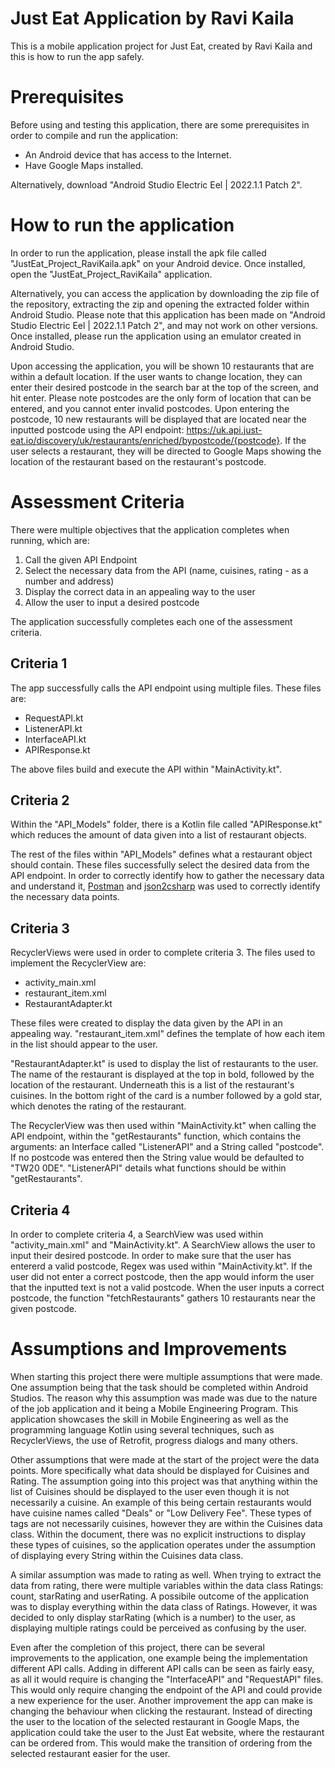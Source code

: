 # Just Eat Application by Ravi Kaila
This is a mobile application project for Just Eat, created by Ravi Kaila and this is how to run the app safely.
# Prerequisites
Before using and testing this application, there are some prerequisites in order to compile and run the application:
- An Android device that has access to the Internet.
- Have Google Maps installed.
  
Alternatively, download "Android Studio Electric Eel | 2022.1.1 Patch 2".
# How to run the application 
In order to run the application, please install the apk file called "JustEat_Project_RaviKaila.apk" on your Android device. Once installed, open the "JustEat_Project_RaviKaila" application.

Alternatively, you can access the application by downloading the zip file of the repository, extracting the zip and opening the extracted folder within Android Studio. Please note that this application has been made on "Android Studio Electric Eel | 2022.1.1 Patch 2", and may not work on other versions. Once installed, please run the application using an emulator created in Android Studio. 

Upon accessing the application, you will be shown 10 restaurants that are within a default location. If the user wants to change location, they can enter their desired postcode in the search bar at the top of the screen, and hit enter. Please note postcodes are the only form of location that can be entered, and you cannot enter invalid postcodes. Upon entering the postcode, 10 new restaurants will be displayed that are located near the inputted postcode using the API endpoint: https://uk.api.just-eat.io/discovery/uk/restaurants/enriched/bypostcode/{postcode}. If the user selects a restaurant, they will be directed to Google Maps showing the location of the restaurant based on the restaurant's postcode.

# Assessment Criteria
There were multiple objectives that the application completes when running, which are: 
1. Call the given API Endpoint
2. Select the necessary data from the API (name, cuisines, rating - as a number and address)
3. Display the correct data in an appealing way to the user
4. Allow the user to input a desired postcode

The application successfully completes each one of the assessment criteria.

## Criteria 1

The app successfully calls the API endpoint using multiple files. These files are:
- RequestAPI.kt
- ListenerAPI.kt
- InterfaceAPI.kt
- APIResponse.kt

The above files build and execute the API within "MainActivity.kt".

## Criteria 2 

Within the "API_Models" folder, there is a Kotlin file called "APIResponse.kt" which reduces the amount of data given into a list of restaurant objects. 

The rest of the files within "API_Models" defines what a restaurant object should contain. These files successfully select the desired data from the API endpoint. In order to correctly identify how to gather the necessary data and understand it, [Postman](https://www.postman.com) and [json2csharp](https://json2csharp.com/code-converters/json-to-pojo) was used to correctly identify the necessary data points.

## Criteria 3

RecyclerViews were used in order to complete criteria 3. The files used to implement the RecyclerView are:
- activity_main.xml
- restaurant_item.xml
- RestaurantAdapter.kt

These files were created to display the data given by the API in an appealing way. "restaurant_item.xml" defines the template of how each item in the list should appear to the user.

"RestaurantAdapter.kt" is used to display the list of restaurants to the user. The name of the restaurant is displayed at the top in bold, followed by the location of the restaurant. Underneath this is a list of the restaurant's cuisines. In the bottom right of the card is a number followed by a gold star, which denotes the rating of the restaurant.

The RecyclerView was then used within "MainActivity.kt" when calling the API endpoint, within the "getRestaurants" function, which contains the arguments: an Interface called "ListenerAPI" and a String called "postcode". If no postcode was entered then the String value would be defaulted to "TW20 0DE". "ListenerAPI" details what functions should be within "getRestaurants".

## Criteria 4 

In order to complete criteria 4, a SearchView was used within "activity_main.xml" and "MainActivity.kt". A SearchView allows the user to input their desired postcode. In order to make sure that the user has entererd a valid postcode, Regex was used within "MainActivity.kt". If the user did not enter a correct postcode, then the app would inform the user that the inputted text is not a valid postcode. When the user inputs a correct postcode, the function "fetchRestaurants" gathers 10 restaurants near the given postcode.

# Assumptions and Improvements

When starting this project there were multiple assumptions that were made. One assumption being that the task should be completed within Android Studios. The reason why this assumption was made was due to the nature of the job application and it being a Mobile Engineering Program. This application showcases the skill in Mobile Engineering as well as the programming language Kotlin using several techniques, such as RecyclerViews, the use of Retrofit, progress dialogs and many others.

Other assumptions that were made at the start of the project were the data points. More specifically what data should be displayed for Cuisines and Rating. The assumption going into this project was that anything within the list of Cuisines should be displayed to the user even though it is not necessarily a cuisine. An example of this being certain restaurants would have cuisine names called "Deals" or "Low Delivery Fee". These types of tags are not necessarily cuisines, however they are within the Cuisines data class. Within the document, there was no explicit instructions to display these types of cuisines, so the application operates under the assumption of displaying every String within the Cuisines data class.

A similar assumption was made to rating as well. When trying to extract the data from rating, there were multiple variables within the data class Ratings: count, starRating and userRating. A possibile outcome of the application was to display everything within the data class of Ratings. However, it was decided to only display starRating (which is a number) to the user, as displaying multiple ratings could be perceived as confusing by the user.

Even after the completion of this project, there can be several improvements to the application, one example being the implementation different API calls. Adding in different API calls can be seen as fairly easy, as all it would require is changing the "InterfaceAPI" and "RequestAPI" files. This would only require changing the endpoint of the API and could provide a new experience for the user. Another improvement the app can make is changing the behaviour when clicking the restaurant. Instead of directing the user to the location of the selected restaurant in Google Maps, the application could take the user to the Just Eat website, where the restaurant can be ordered from. This would make the transition of ordering from the selected restaurant easier for the user.
